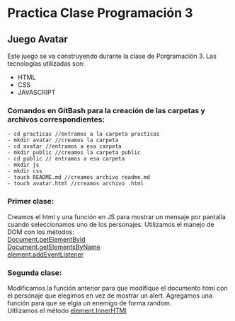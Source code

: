 # Practica Clase Programación 3
## Juego Avatar
Este juego se va construyendo durante la clase de Porgramación 3.
Las tecnologías utilizadas son:
- HTML
- CSS
- JAVASCRIPT

### Comandos en GitBash para la creación de las carpetas y archivos correspondientes:
```
- cd practicas //entramos a la carpeta practicas
- mkdir avatar //creamos la carpeta 
- cd avatar //entramos a esa carpeta
- mkdir public //creamos la carpeta public
- cd public // entramos a esa carpeta
- mkdir js
- mkdir css
- touch README.md //creamos archivo readme.md
- touch avatar.html //creamos archivo .html
```

### Primer clase:
Creamos el html y una función en JS para mostrar un mensaje por pantalla cuando seleccionamos uno de los personajes.
Utilizamos el manejo de DOM con los métodos: <br>
[Document.getElementById](https://developer.mozilla.org/en-US/docs/Web/API/Document/getElementById)<br>
[Document.getElementsByName](https://developer.mozilla.org/en-US/docs/Web/API/Document/getElementsByName)<br>
[element.addEventListener](https://developer.mozilla.org/es/docs/Web/API/EventTarget/addEventListener)
### Segunda clase: 
Modificamos la función anterior para que modifique el documento html con el personaje que elegimos en vez de mostrar un alert.
Agregamos una función para que se elgia un enemigo de forma random. <br>
Uitlizamos el método [element.InnerHTMl](https://developer.mozilla.org/es/docs/Web/API/Element/innerHTML)
